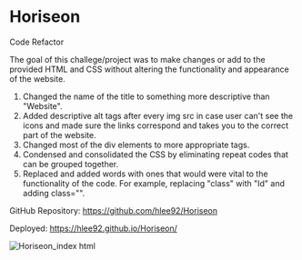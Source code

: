 # Horiseon

Code Refactor 

The goal of this challege/project was to make changes or add to the provided HTML and CSS without altering the functionality and appearance of the website. 

1. Changed the name of the title to something more descriptive than "Website".
2. Added descriptive alt tags after every img src in case user can't see the icons and made sure the links correspond and takes you to the correct part of the website. 
3. Changed most of the div elements to more appropriate tags.
4. Condensed and consolidated the CSS by eliminating repeat codes that can be grouped together.
5. Replaced and added words with ones that would were vital to the functionality of the code. For example, replacing "class" with "Id" and adding class="". 




GitHub Repository: https://github.com/hlee92/Horiseon

Deployed: https://hlee92.github.io/Horiseon/


![Horiseon_index html](https://user-images.githubusercontent.com/91634095/155867976-e68e1d45-4030-40b1-98cf-a24c44477aa3.png)

